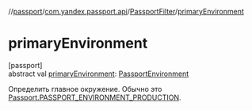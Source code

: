 //[passport](../../../index.md)/[com.yandex.passport.api](../index.md)/[PassportFilter](index.md)/[primaryEnvironment](primary-environment.md)

# primaryEnvironment

[passport]\
abstract val [primaryEnvironment](primary-environment.md): [PassportEnvironment](../-passport-environment/index.md)

Определить главное окружение. Обычно это [Passport.PASSPORT_ENVIRONMENT_PRODUCTION](../-passport/-p-a-s-s-p-o-r-t_-e-n-v-i-r-o-n-m-e-n-t_-p-r-o-d-u-c-t-i-o-n.md).
